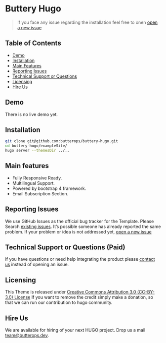 
# Buttery Hugo

> If you face any issue regarding the installation feel free to onen [open a new issue](https://github.com/butterops/buttery-hugo/issues)

## Table of Contents

- [Demo](#demo)
- [Installation](#installation)
- [Main Features](#main-features)
- [Reporting Issues](#reporting-issues)
- [Technical Support or Questions](#technical-support-or-questions-(paid))
- [Licensing](#licensing)
- [Hire Us](#hire-us)

## Demo

There is no live demo yet.

## Installation


```bash
git clone git@github.com:butterops/buttery-hugo.git
cd buttery-hugo/exampleSite/
hugo server --themesDir ../..
```

## Main features

- Fully Responsive Ready.
- Multilingual Support.
- Powered by bootstrap 4 framework.
- Email Subscription Section.

## Reporting Issues

We use GitHub Issues as the official bug tracker for the Template. Please Search [existing issues](https://github.com/butterops/buttery-hugo/issues). It’s possible someone has already reported the same problem.
If your problem or idea is not addressed yet, [open a new issue](https://github.com/butterops/buttery-hugo/issues)

## Technical Support or Questions (Paid)

If you have questions or need help integrating the product please [contact us](mailto:team@butterops.dev) instead of opening an issue.

## Licensing

This Theme is released under [Creative Commons Attribution 3.0 (CC-BY-3.0) License](https://creativecommons.org/licenses/by/3.0/)
If you want to remove the credit simply make a donation, so that we can run our contribution to hugo community.

## Hire Us

We are available for hiring of your next HUGO project. Drop us a mail [team@butterops.dev](mailto:team@butterops.dev).
